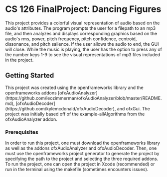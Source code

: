 # CS 126 FinalProject: Dancing Figures
This project provides a colorful visual representation of audio based on the audio's attributes. The program prompts the user for a filepath to an mp3 file, and then analyzes and displays corresponding graphics based on the audio's rms, power, pitch frequency, pitch confidence, centroid, dissonance, and pitch salience. If the user allows the audio to end, the GUI will close. While the music is playing, the user has the option to press any of the number keys 1-9 to see the visual representations of mp3 files included in the project. 

<h2>Getting Started</h2>
This project was created using the openframeworks library and the openframeworks addons [ofxAudioAnalyzer](https://github.com/leozimmerman/ofxAudioAnalyzer/blob/master/README.md), [ofxAudioDecoder](https://github.com/kylemcdonald/ofxAudioDecoder), and ofxGui. The project was initially based off of the example-allAlgorithms from the ofxAudioAnalyzer addon. 

<h3>Prerequisites</h3>
In order to run this project, one must download the openframeworks library as well as the addons ofxAudioAnalyzer and ofxAudioDecoder. Then, one must use the openframeworks project generator to generate the project by specifying the path to the project and selecting the three required addons. To run the project, one can open the project in Xcode (recommended) or run in the terminal using the makefile (sometimes encounters issues).  
